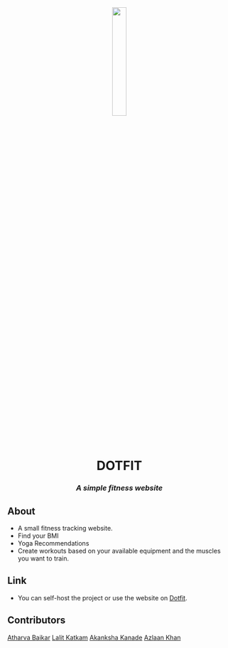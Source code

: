 <div align="center">
<img src="https://github.com/DarkGuardian641/Dot-Fit/blob/main/assets/img/logo-nav.png" width=25% height=25% />
<h1>DOTFIT</h1>
<h3><em> A simple fitness website</em></h3>
</div>

## About

- A small fitness tracking website.
- Find your BMI
- Yoga Recommendations
- Create workouts based on your available equipment and the muscles you want to train.

## Link

- You can self-host the project or use the website on [Dotfit]().

## Contributors

[Atharva Baikar](https://github.com/DarkGuardian641)
[Lalit Katkam](https://github.com/LalitK26)
[Akanksha Kanade](https://github.com/wish3233)
[Azlaan Khan](https://github.com/DarkGuardian641)
